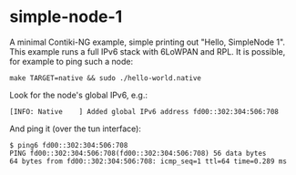 # simple-node-1

A minimal Contiki-NG example, simple printing out "Hello, SimpleNode 1".
This example runs a full IPv6 stack with 6LoWPAN and RPL.
It is possible, for example to ping such a node:

```
make TARGET=native && sudo ./hello-world.native
```

Look for the node's global IPv6, e.g.:
```
[INFO: Native    ] Added global IPv6 address fd00::302:304:506:708
```

And ping it (over the tun interface):
```
$ ping6 fd00::302:304:506:708
PING fd00::302:304:506:708(fd00::302:304:506:708) 56 data bytes
64 bytes from fd00::302:304:506:708: icmp_seq=1 ttl=64 time=0.289 ms
```
